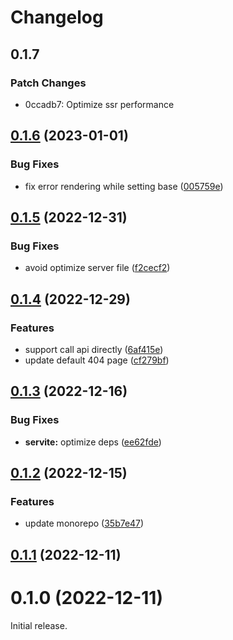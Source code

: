 # Changelog

## 0.1.7

### Patch Changes

- 0ccadb7: Optimize ssr performance

## [0.1.6](https://github.com/Codpoe/servite/compare/0.1.5...0.1.6) (2023-01-01)

### Bug Fixes

- fix error rendering while setting base ([005759e](https://github.com/Codpoe/servite/commit/005759e886d9471773b21091fcf671e3aa9a1b51))

## [0.1.5](https://github.com/Codpoe/servite/compare/0.1.4...0.1.5) (2022-12-31)

### Bug Fixes

- avoid optimize server file ([f2cecf2](https://github.com/Codpoe/servite/commit/f2cecf2bc832b7b17c122a4f4894dc37d55a89d8))

## [0.1.4](https://github.com/Codpoe/servite/compare/0.1.3...0.1.4) (2022-12-29)

### Features

- support call api directly ([6af415e](https://github.com/Codpoe/servite/commit/6af415e76b4b4ecdb3fb19411be83e6e4e8841b4))
- update default 404 page ([cf279bf](https://github.com/Codpoe/servite/commit/cf279bfb457897362baf7881e74815418c73b35f))

## [0.1.3](https://github.com/Codpoe/servite/compare/0.1.2...0.1.3) (2022-12-16)

### Bug Fixes

- **servite:** optimize deps ([ee62fde](https://github.com/Codpoe/servite/commit/ee62fde9073e8de80bb53b72ae9a6be7a401dd05))

## [0.1.2](https://github.com/Codpoe/servite/compare/0.1.1...0.1.2) (2022-12-15)

### Features

- update monorepo ([35b7e47](https://github.com/Codpoe/servite/commit/35b7e47c56838c22118c1bdfda94474abf19f0cb))

## [0.1.1](https://github.com/Codpoe/servite/compare/0.1.0...0.1.1) (2022-12-11)

# 0.1.0 (2022-12-11)

Initial release.
